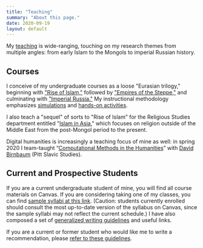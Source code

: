 ```yaml
---
title: "Teaching"
summary: "About this page."
date: 2020-09-19
layout: default
---
```


My [teaching][1] is wide-ranging, touching on my research themes from multiple angles: from early Islam to the Mongols to imperial Russian history.

## Courses

I conceive of my undergraduate courses as a loose "Eurasian trilogy," beginning with ["Rise of Islam,"][2] followed by ["Empires of the Steppe,"][3] and culminating with ["Imperial Russia."][4] My instructional methodology emphasizes [simulations](https://www.utimes.pitt.edu/news/teaching-heroes) and [hands-on activities](https://www.honorscollege.pitt.edu/islam).

I also teach a "sequel" of sorts to "Rise of Islam" for the Religious Studies department entitled "[Islam in Asia](https://www.academia.edu/44017356/Islam_in_Asia_Syllabus_)," which focuses on religion outside of the Middle East from the post-Mongol period to the present.

Digital humanities is increasingly a teaching focus of mine as well: in spring 2020 I team-taught “[Computational Methods in the Humanities][5]” with [David Birnbaum][6] (Pitt Slavic Studies).


## Current and Prospective Students

If you are a current undergraduate student of mine, you will find all course materials on Canvas. If you are considering taking one of my classes, you can find [sample syllabi at this link][7]. (Caution: students currently enrolled should consult the most up-to-date version of the syllabus on Canvas, since the sample syllabi may not reflect the current schedule.) I have also composed a set of [generalized writing guidelines](8) and useful links.

If you are a current or former student who would like me to write a recommendation, please [refer to these guidelines][9].

[1]:	https://pitt.academia.edu/JamesPickett/Syllabi
[2]:	https://www.academia.edu/38158975/Rise_of_Islam_Syllabus_
[3]:	https://www.academia.edu/28288742/Empires_of_the_Steppe_Eurasia_from_the_Mongols_to_the_Soviet_Union_Syllabus_
[4]:	https://www.academia.edu/37326736/Imperial_Russia_Syllabus_
[5]:	https://bactriana.org/courses.xhtml
[6]:	https://www.dsam.pitt.edu/people/david-j-birnbaum
[7]:	https://pitt.academia.edu/JamesPickett/Syllabi
[8]:	http://jamespickett.info/writing_tips
[9]:	http://jamespickett.info/rec_letter_questionnaire
